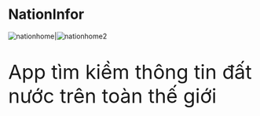 # NationInfor
![nationhome](https://github.com/giaptai/NationInfor/assets/102518847/c69ffb25-4a59-4f9e-87d2-956ddf6c249a)|![nationhome2](https://github.com/giaptai/NationInfor/assets/102518847/f17d6122-cdbd-4255-a883-c1a0d33e3695)
<br>
<p style="font-size:40px"> App tìm kiềm thông tin đất nước trên toàn thế giới </p>

